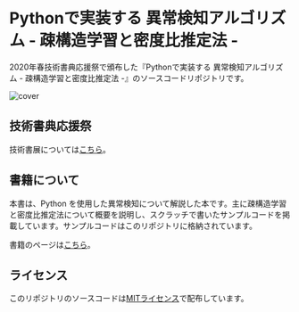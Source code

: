 #  Pythonで実装する 異常検知アルゴリズム - 疎構造学習と密度比推定法 -

2020年春技術書典応援祭で頒布した『Pythonで実装する 異常検知アルゴリズム - 疎構造学習と密度比推定法 -』のソースコードリポジトリです。

![cover](https://user-images.githubusercontent.com/35659728/76145362-28a94c00-60cc-11ea-8ca8-19342ceb4692.jpg)

## 技術書典応援祭

技術書展については[こちら](https://techbookfest.org/)。

## 書籍について

本書は、Python を使用した異常検知について解説した本です。主に疎構造学習と密度比推定法について概要を説明し、スクラッチで書いたサンプルコードを掲載しています。サンプルコードはこのリポジトリに格納されています。

書籍のページは[こちら](https://techbookfest.org/product/6309354181492736)。

## ライセンス

このリポジトリのソースコードは[MITライセンス](https://github.com/ground0state/anomaly-detection-book-source/blob/master/LICENSE)で配布しています。
